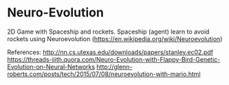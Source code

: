 # Neuro-Evolution

2D Game with Spaceship and rockets. 
Spaceship (agent) learn to avoid rockets using Neuroevolution (https://en.wikipedia.org/wiki/Neuroevolution)

References:
http://nn.cs.utexas.edu/downloads/papers/stanley.ec02.pdf
https://threads-iiith.quora.com/Neuro-Evolution-with-Flappy-Bird-Genetic-Evolution-on-Neural-Networks
http://glenn-roberts.com/posts/tech/2015/07/08/neuroevolution-with-mario.html
